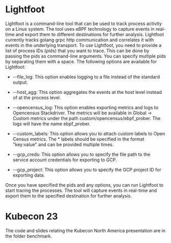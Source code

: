 # Lightfoot
Lightfoot is a command-line tool that can be used to track process activity on a Linux system. The tool uses eBPF technology to capture events in real-time and export them to different destinations for further analysis. Lightfoot currently tracks golang grpc http communication and correlates it with events in the underlying transport.
To use Lightfoot, you need to provide a list of process IDs (pids) that you want to trace. This can be done by passing the pids as command-line arguments. You can specify multiple pids by separating them with a space.
The following options are available for Lightfoot:
* --file_log: This option enables logging to a file instead of the standard output.
* --host_agg: This option aggregates the events at the host level instead of at the process level.
* --opencensus_log: This option enables exporting metrics and logs to Opencensus Stackdriver. The metrics will be available in Global -> Custom metrics under the path custom/opencensus/ebpf_prober. The logs will have the name ebpf_prober.

* --custom_labels: This option allows you to attach custom labels to Open Census metrics. The * labels should be specified in the format "key:value" and can be provided multiple times.
* --gcp_creds: This option allows you to specify the file path to the service account credentials for exporting to GCP.
* --gcp_project: This option allows you to specify the GCP project ID for exporting data.

Once you have specified the pids and any options, you can run Lightfoot to start tracing the processes. The tool will capture events in real-time and export them to the specified destination for further analysis.

# Kubecon 23
The code and slides relating the Kubecon North America presentation are in the folder benchmark.